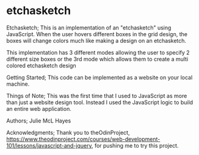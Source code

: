 # etchasketch
Etchasketch; This is an implementation of an "etchasketch" using JavaScript. When the user hovers different boxes in the grid design, the boxes will change colors much like making a design on an etchasketch.

This implementation has 3 different modes allowing the user to specify 2 different size boxes or the 3rd mode which allows them to create a multi colored etchasketch design

Getting Started; This code can be implemented as a website on your local machine.

Things of Note; 
This was the first time that I used to JavaScript as more than just a website design tool. Instead I used the JavaScript logic to build an entire web application. 

Authors; Julie McL Hayes

Acknowledgments; Thank you to theOdinProject, https://www.theodinproject.com/courses/web-development-101/lessons/javascript-and-jquery, for pushing me to try this project. 
